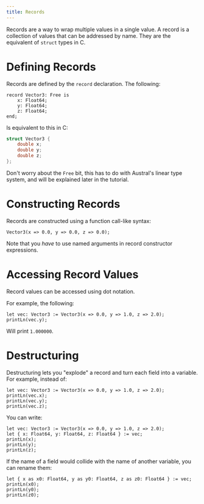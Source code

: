 ```yaml
---
title: Records
---
```


Records are a way to wrap multiple values in a single value. A record is a
collection of values that can be addressed by name. They are the equivalent of
`struct` types in C.

# Defining Records

Records are defined by the `record` declaration. The following:

```austral
record Vector3: Free is
    x: Float64;
    y: Float64;
    z: Float64;
end;
```

Is equivalent to this in C:

```c
struct Vector3 {
    double x;
    double y;
    double z;
};
```

Don't worry about the `Free` bit, this has to do with Austral's linear type
system, and will be explained later in the tutorial.

# Constructing Records

Records are constructed using a function call-like syntax:

```austral
Vector3(x => 0.0, y => 0.0, z => 0.0);
```

Note that you _have_ to use named arguments in record constructor expressions.

# Accessing Record Values

Record values can be accessed using dot notation.

For example, the following:

```austral
let vec: Vector3 := Vector3(x => 0.0, y => 1.0, z => 2.0);
printLn(vec.y);
```

Will print `1.000000`.

# Destructuring

Destructuring lets you "explode" a record and turn each field into a
variable. For example, instead of:

```austral
let vec: Vector3 := Vector3(x => 0.0, y => 1.0, z => 2.0);
printLn(vec.x);
printLn(vec.y);
printLn(vec.z);
```

You can write:

```austral
let vec: Vector3 := Vector3(x => 0.0, y => 1.0, z => 2.0);
let { x: Float64, y: Float64, z: Float64 } := vec;
printLn(x);
printLn(y);
printLn(z);
```

If the name of a field would collide with the name of another variable, you can
rename them:

```austral
let { x as x0: Float64, y as y0: Float64, z as z0: Float64 } := vec;
printLn(x0);
printLn(y0);
printLn(z0);
```

